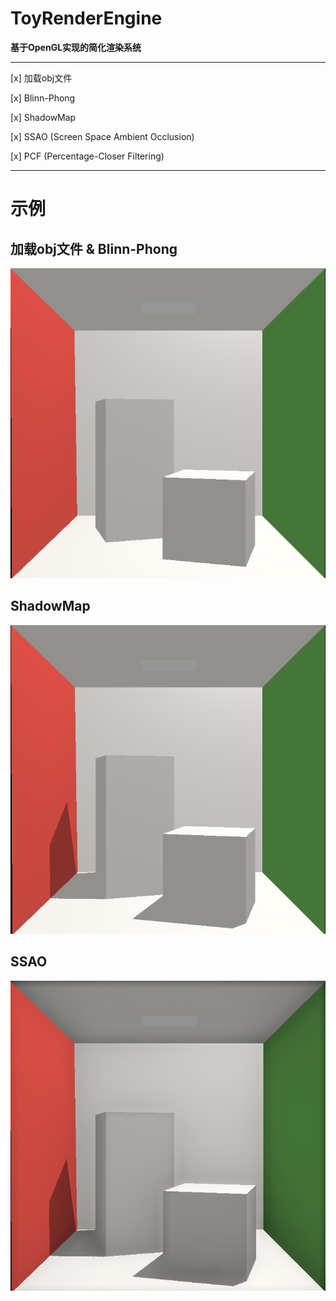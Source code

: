 # ToyRenderEngine

**基于OpenGL实现的简化渲染系统**

---

[x] 加载obj文件

[x] Blinn-Phong

[x] ShadowMap

[x] SSAO (Screen Space Ambient Occlusion)

[x] PCF (Percentage-Closer Filtering)

---

# 示例

## 加载obj文件 & Blinn-Phong

![img.png](images/example.png)

## ShadowMap

![img.png](images/example_with_sm.png)

## SSAO

![img.png](images/example_with_ssao.png)